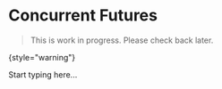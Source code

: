 # Concurrent Futures

> This is work in progress. Please check back later.
> 
{style="warning"}

Start typing here...